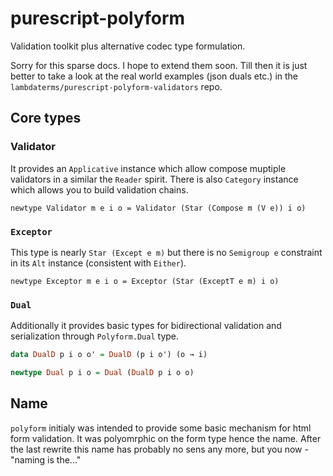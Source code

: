 # purescript-polyform

Validation toolkit plus alternative codec type formulation.

Sorry for this sparse docs. I hope to extend them soon. Till then it is just better to take a look at the real world examples (json duals etc.) in the `lambdaterms/purescript-polyform-validators` repo.

## Core types

### Validator

It provides an `Applicative` instance which allow compose muptiple validators in a similar the `Reader` spirit. There is also `Category` instance which allows you to build validation chains.

```
newtype Validator m e i o = Validator (Star (Compose m (V e)) i o)

```

### `Exceptor`

This type is nearly `Star (Except e m)` but there is no `Semigroup e` constraint in its `Alt` instance (consistent with `Either`).


```
newtype Exceptor m e i o = Exceptor (Star (ExceptT e m) i o)
```

### `Dual`

Additionally it provides basic types for bidirectional validation and serialization through `Polyform.Dual` type.

```purescript
data DualD p i o o' = DualD (p i o') (o → i)

newtype Dual p i o = Dual (DualD p i o o)
```

## Name

 `polyform` initialy was intended to provide some basic mechanism for html form validation. It was polyomrphic on the form type hence the name. After the last rewrite this name has probably no sens any more, but you now - "naming is the..."
